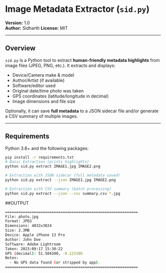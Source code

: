 # Image Metadata Extractor (`sid.py`)

**Version:** 1.0  
**Author:** Sidharth 
**License:** MIT

---

## Overview

`sid.py` is a Python tool to extract **human-friendly metadata highlights** from image files (JPEG, PNG, etc.). It extracts and displays:

- Device/Camera make & model  
- Author/Artist (if available)  
- Software/editor used  
- Original date/time photo was taken  
- GPS coordinates (latitude/longitude in decimal)  
- Image dimensions and file size  

Optionally, it can save **full metadata** to a JSON sidecar file and/or generate a CSV summary of multiple images.

---

## Requirements

Python 3.8+ and the following packages:

```bash
pip install -r requirements.txt
# Basic Extraction (prints highlights)
python sid.py extract IMAGE1.jpg IMAGE2.png

# Extraction with JSON sidecar (full metadata saved)
python sid.py extract --json IMAGE1.jpg IMAGE2.png

# Extraction with CSV summary (batch processing)
python sid.py extract --json --csv summary.csv *.jpg

```

##OUTPUT
```bash
============================================================
File: photo.jpg
Format: JPEG
Dimensions: 4032x3024
Size: 2.3MB
Device: Apple iPhone 13 Pro
Author: John Doe
Software: Adobe Lightroom
Taken: 2023:09:17 15:30:22
GPS (decimal): 51.504200, -0.123100
Notes:
  - No GPS data found (or stripped by app).
============================================================

